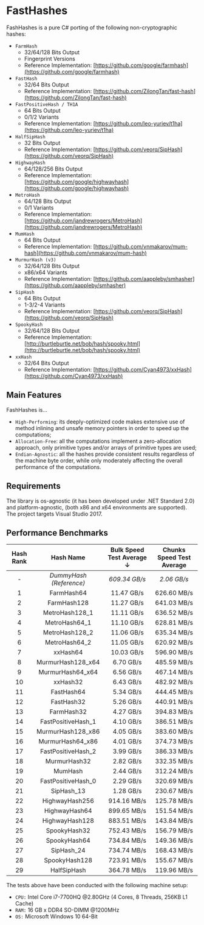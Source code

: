 # FastHashes

FashHashes is a pure C# porting of the following non-cryptographic hashes:

 * `FarmHash`
   * 32/64/128 Bits Output
   * Fingerprint Versions
   * Reference Implementation: [https://github.com/google/farmhash](https://github.com/google/farmhash)
 * `FastHash`
   * 32/64 Bits Output
   * Reference Implementation: [https://github.com/ZilongTan/fast-hash](https://github.com/ZilongTan/fast-hash)
 * `FastPositiveHash / TH1A`
   * 64 Bits Output
   * 0/1/2 Variants
   * Reference Implementation: [https://github.com/leo-yuriev/t1ha](https://github.com/leo-yuriev/t1ha)
 * `HalfSipHash`
   * 32 Bits Output
   * Reference Implementation: [https://github.com/veorq/SipHash](https://github.com/veorq/SipHash)
 * `HighwayHash`
   * 64/128/256 Bits Output
   * Reference Implementation: [https://github.com/google/highwayhash](https://github.com/google/highwayhash)
 * `MetroHash`
   * 64/128 Bits Output
   * 0/1 Variants
   * Reference Implementation: [https://github.com/jandrewrogers/MetroHash](https://github.com/jandrewrogers/MetroHash)
 * `MumHash`
   * 64 Bits Output
   * Reference Implementation: [https://github.com/vnmakarov/mum-hash](https://github.com/vnmakarov/mum-hash)
 * `MurmurHash (v3)`
   * 32/64/128 Bits Output
   * x86/x64 Variants
   * Reference Implementation: [https://github.com/aappleby/smhasher](https://github.com/aappleby/smhasher)
 * `SipHash`
   * 64 Bits Output
   * 1-3/2-4 Variants
   * Reference Implementation: [https://github.com/veorq/SipHash](https://github.com/veorq/SipHash)
 * `SpookyHash`
   * 32/64/128 Bits Output
   * Reference Implementation: [http://burtleburtle.net/bob/hash/spooky.html](http://burtleburtle.net/bob/hash/spooky.html)
 * `xxHash`
   * 32/64 Bits Output
   * Reference Implementation: [https://github.com/Cyan4973/xxHash](https://github.com/Cyan4973/xxHash)

## Main Features

FashHashes is...

 * `High-Performing`: its deeply-optimized code makes extensive use of method inlining and unsafe memory pointers in order to speed up the computations;
 * `Allocation-Free`: all the computations implement a zero-allocation approach, only primitive types and/or arrays of primitive types are used;
 * `Endian-Agnostic`: all the hashes provide consistent results regardless of the machine byte order, while only moderately affecting the overall performance of the computations.

## Requirements
 
The library is os-agnostic (it has been developed under .NET Standard 2.0) and platform-agnostic, (both x86 and x64 environments are supported). The project targets Visual Studio 2017.

## Performance Benchmarks

| Hash Rank | Hash Name               | Bulk Speed Test Average ↓ | Chunks Speed Test Average |
| :---:     | :---:                   | :---:                     | :---:                     |
| *-*       | *DummyHash (Reference)* | *609.34 GB/s*             | *2.06 GB/s*               |
| 1         | FarmHash64              | 11.47 GB/s                | 626.60 MB/s               |
| 2         | FarmHash128             | 11.27 GB/s                | 641.03 MB/s               |
| 3         | MetroHash128_1          | 11.11 GB/s                | 636.52 MB/s               |
| 4         | MetroHash64_1           | 11.10 GB/s                | 628.81 MB/s               |
| 5         | MetroHash128_2          | 11.06 GB/s                | 635.34 MB/s               |
| 6         | MetroHash64_2           | 11.05 GB/s                | 620.92 MB/s               |
| 7         | xxHash64                | 10.03 GB/s                | 596.90 MB/s               |
| 8         | MurmurHash128_x64       | 6.70 GB/s                 | 485.59 MB/s               |
| 9         | MurmurHash64_x64        | 6.56 GB/s                 | 467.14 MB/s               |
| 10        | xxHash32                | 6.43 GB/s                 | 482.92 MB/s               |
| 11        | FastHash64              | 5.34 GB/s                 | 444.45 MB/s               |
| 12        | FastHash32              | 5.26 GB/s                 | 440.91 MB/s               |
| 13        | FarmHash32              | 4.27 GB/s                 | 394.83 MB/s               |
| 14        | FastPositiveHash_1      | 4.10 GB/s                 | 386.51 MB/s               |
| 15        | MurmurHash128_x86       | 4.05 GB/s                 | 383.60 MB/s               |
| 16        | MurmurHash64_x86        | 4.01 GB/s                 | 374.73 MB/s               | 
| 17        | FastPositiveHash_2      | 3.99 GB/s                 | 386.33 MB/s               |
| 18        | MurmurHash32            | 2.82 GB/s                 | 332.35 MB/s               |
| 19        | MumHash                 | 2.44 GB/s                 | 312.24 MB/s               |
| 20        | FastPositiveHash_0      | 2.29 GB/s                 | 320.69 MB/s               |
| 21        | SipHash_13              | 1.28 GB/s                 | 230.67 MB/s               |
| 22        | HighwayHash256          | 914.16 MB/s               | 125.78 MB/s               |
| 23        | HighwayHash64           | 899.65 MB/s               | 151.54 MB/s               |
| 24        | HighwayHash128          | 883.51 MB/s               | 143.84 MB/s               |
| 25        | SpookyHash32            | 752.43 MB/s               | 156.79 MB/s               |
| 26        | SpookyHash64            | 734.84 MB/s               | 149.36 MB/s               |
| 27        | SipHash_24              | 734.74 MB/s               | 168.43 MB/s               |
| 28        | SpookyHash128           | 723.91 MB/s               | 155.67 MB/s               |
| 29        | HalfSipHash             | 364.78 MB/s               | 119.96 MB/s               |

The tests above have been conducted with the following machine setup:

 * `CPU:` Intel Core i7-7700HQ @2.80GHz (4 Cores, 8 Threads, 256KB L1 Cache)
 * `RAM:` 16 GB x DDR4 SO-DIMM @1200MHz
 * `OS:` Microsoft Windows 10 64-Bit

